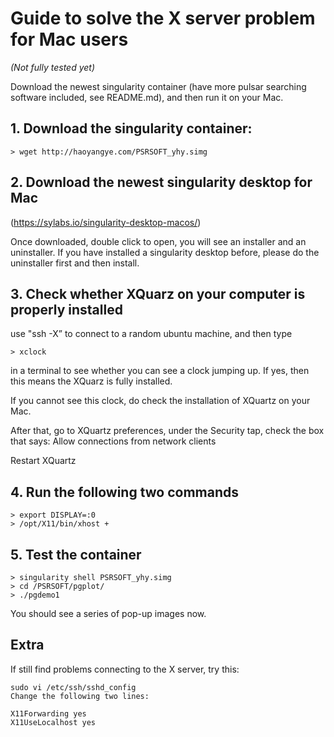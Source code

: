# Guide to solve the X server problem for Mac users

*(Not fully tested yet)*

Download the newest singularity container (have more pulsar searching software included, see README.md), and then run it on your Mac.

## 1. Download the singularity container:

```
> wget http://haoyangye.com/PSRSOFT_yhy.simg
```

## 2. Download the newest singularity desktop for Mac

(https://sylabs.io/singularity-desktop-macos/)

Once downloaded, double click to open, you will see an installer and an uninstaller. If you have installed a singularity desktop before, please do the uninstaller first and then install.

## 3. Check whether XQuarz on your computer is properly installed

use "ssh -X” to connect to a random ubuntu machine, and then type

```
> xclock
```

in a terminal to see whether you can see a clock jumping up. If yes, then this means the XQuarz is fully installed.

If you cannot see this clock, do check the installation of XQuartz on your Mac.

After that, go to XQuartz preferences, under the Security tap, check the box that says: Allow connections from network clients

Restart XQuartz

## 4. Run the following two commands

```
> export DISPLAY=:0
> /opt/X11/bin/xhost +
```

## 5. Test the container

```
> singularity shell PSRSOFT_yhy.simg
> cd /PSRSOFT/pgplot/
> ./pgdemo1
```

You should see a series of pop-up images now.

## Extra

If still find problems connecting to the X server, try this:

```
sudo vi /etc/ssh/sshd_config
Change the following two lines:

X11Forwarding yes
X11UseLocalhost yes
```


